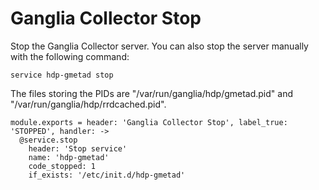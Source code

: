 
# Ganglia Collector Stop

Stop the Ganglia Collector server. You can also stop the server manually with
the following command:

```
service hdp-gmetad stop
```

The files storing the PIDs are "/var/run/ganglia/hdp/gmetad.pid" and
"/var/run/ganglia/hdp/rrdcached.pid".

    module.exports = header: 'Ganglia Collector Stop', label_true: 'STOPPED', handler: ->
      @service.stop
        header: 'Stop service'
        name: 'hdp-gmetad'
        code_stopped: 1
        if_exists: '/etc/init.d/hdp-gmetad'
